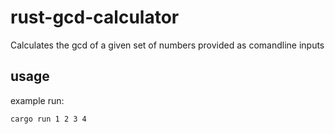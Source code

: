 # rust-gcd-calculator

Calculates the gcd of a given set of numbers provided as comandline inputs

## usage

example run:

```cargo run 1 2 3 4```
